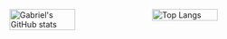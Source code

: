 <div style="display: flex; justify-content: space-around;">
  <img src="https://github-readme-stats.vercel.app/api?username=gabrielsilva3107&show_icons=true&theme=dracula&include_all_commits=true&count_private=true" alt="Gabriel's GitHub stats" style="width: 48%;" />
  
  <img src="https://github-readme-stats.vercel.app/api/top-langs/?username=gabrielsilva3107&layout=compact&langs_count=7&theme=dracula" alt="Top Langs" style="width: 48%;" />
</div>
